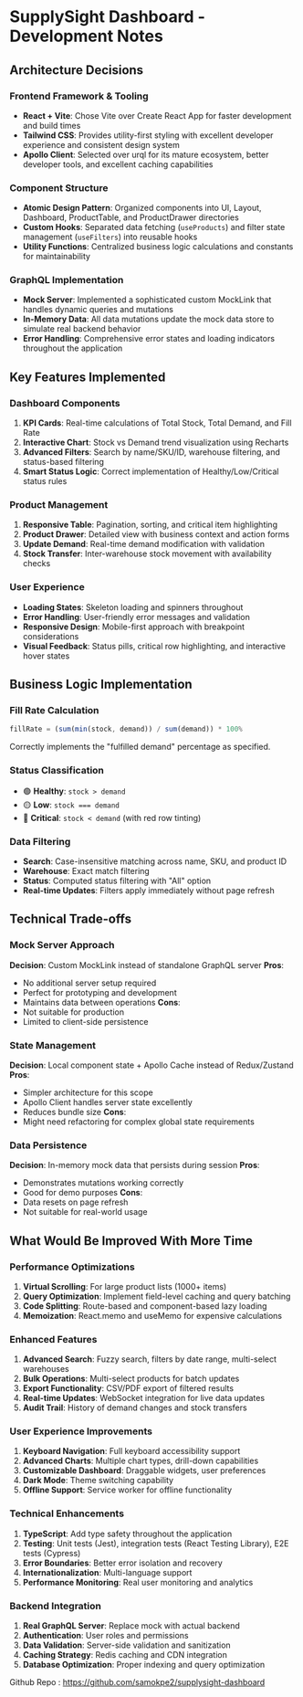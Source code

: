 # SupplySight Dashboard - Development Notes

## Architecture Decisions

### Frontend Framework & Tooling
- **React + Vite**: Chose Vite over Create React App for faster development and build times
- **Tailwind CSS**: Provides utility-first styling with excellent developer experience and consistent design system
- **Apollo Client**: Selected over urql for its mature ecosystem, better developer tools, and excellent caching capabilities

### Component Structure
- **Atomic Design Pattern**: Organized components into UI, Layout, Dashboard, ProductTable, and ProductDrawer directories
- **Custom Hooks**: Separated data fetching (`useProducts`) and filter state management (`useFilters`) into reusable hooks
- **Utility Functions**: Centralized business logic calculations and constants for maintainability

### GraphQL Implementation
- **Mock Server**: Implemented a sophisticated custom MockLink that handles dynamic queries and mutations
- **In-Memory Data**: All data mutations update the mock data store to simulate real backend behavior
- **Error Handling**: Comprehensive error states and loading indicators throughout the application

## Key Features Implemented

### Dashboard Components
1. **KPI Cards**: Real-time calculations of Total Stock, Total Demand, and Fill Rate
2. **Interactive Chart**: Stock vs Demand trend visualization using Recharts
3. **Advanced Filters**: Search by name/SKU/ID, warehouse filtering, and status-based filtering
4. **Smart Status Logic**: Correct implementation of Healthy/Low/Critical status rules

### Product Management
1. **Responsive Table**: Pagination, sorting, and critical item highlighting
2. **Product Drawer**: Detailed view with business context and action forms
3. **Update Demand**: Real-time demand modification with validation
4. **Stock Transfer**: Inter-warehouse stock movement with availability checks

### User Experience
- **Loading States**: Skeleton loading and spinners throughout
- **Error Handling**: User-friendly error messages and validation
- **Responsive Design**: Mobile-first approach with breakpoint considerations
- **Visual Feedback**: Status pills, critical row highlighting, and interactive hover states

## Business Logic Implementation

### Fill Rate Calculation
```javascript
fillRate = (sum(min(stock, demand)) / sum(demand)) * 100%
```
Correctly implements the "fulfilled demand" percentage as specified.

### Status Classification
- 🟢 **Healthy**: `stock > demand`
- 🟡 **Low**: `stock === demand`  
- 🔴 **Critical**: `stock < demand` (with red row tinting)

### Data Filtering
- **Search**: Case-insensitive matching across name, SKU, and product ID
- **Warehouse**: Exact match filtering
- **Status**: Computed status filtering with "All" option
- **Real-time Updates**: Filters apply immediately without page refresh

## Technical Trade-offs

### Mock Server Approach
**Decision**: Custom MockLink instead of standalone GraphQL server
**Pros**: 
- No additional server setup required
- Perfect for prototyping and development
- Maintains data between operations
**Cons**: 
- Not suitable for production
- Limited to client-side persistence

### State Management
**Decision**: Local component state + Apollo Cache instead of Redux/Zustand
**Pros**: 
- Simpler architecture for this scope
- Apollo Client handles server state excellently
- Reduces bundle size
**Cons**: 
- Might need refactoring for complex global state requirements

### Data Persistence
**Decision**: In-memory mock data that persists during session
**Pros**: 
- Demonstrates mutations working correctly
- Good for demo purposes
**Cons**: 
- Data resets on page refresh
- Not suitable for real-world usage

## What Would Be Improved With More Time

### Performance Optimizations
1. **Virtual Scrolling**: For large product lists (1000+ items)
2. **Query Optimization**: Implement field-level caching and query batching
3. **Code Splitting**: Route-based and component-based lazy loading
4. **Memoization**: React.memo and useMemo for expensive calculations

### Enhanced Features
1. **Advanced Search**: Fuzzy search, filters by date range, multi-select warehouses
2. **Bulk Operations**: Multi-select products for batch updates
3. **Export Functionality**: CSV/PDF export of filtered results
4. **Real-time Updates**: WebSocket integration for live data updates
5. **Audit Trail**: History of demand changes and stock transfers

### User Experience Improvements
1. **Keyboard Navigation**: Full keyboard accessibility support
2. **Advanced Charts**: Multiple chart types, drill-down capabilities
3. **Customizable Dashboard**: Draggable widgets, user preferences
4. **Dark Mode**: Theme switching capability
5. **Offline Support**: Service worker for offline functionality

### Technical Enhancements
1. **TypeScript**: Add type safety throughout the application
2. **Testing**: Unit tests (Jest), integration tests (React Testing Library), E2E tests (Cypress)
3. **Error Boundaries**: Better error isolation and recovery
4. **Internationalization**: Multi-language support
5. **Performance Monitoring**: Real user monitoring and analytics

### Backend Integration
1. **Real GraphQL Server**: Replace mock with actual backend
2. **Authentication**: User roles and permissions
3. **Data Validation**: Server-side validation and sanitization
4. **Caching Strategy**: Redis caching and CDN integration
5. **Database Optimization**: Proper indexing and query optimization

Github Repo : https://github.com/samokpe2/supplysight-dashboard